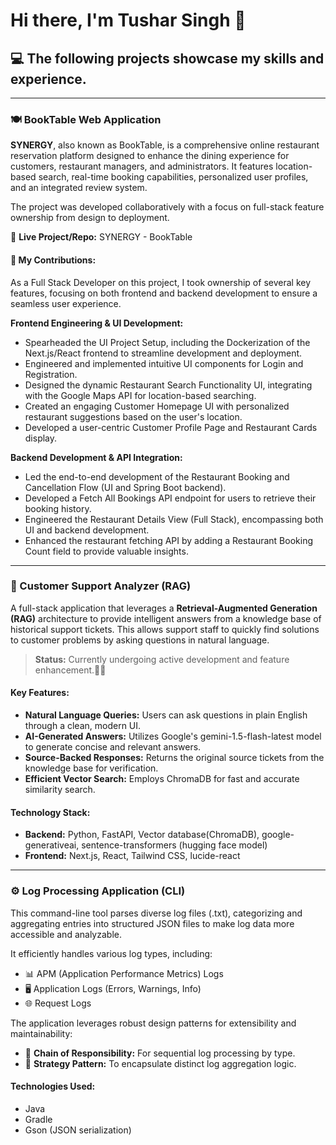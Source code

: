 # Hi there, I'm Tushar Singh 👋

## 💻 The following projects showcase my skills and experience.

---

### 🍽️ BookTable Web Application  
**SYNERGY**, also known as BookTable, is a comprehensive online restaurant reservation platform designed to enhance the dining experience for customers, restaurant managers, and administrators. It features location-based search, real-time booking capabilities, personalized user profiles, and an integrated review system.  

The project was developed collaboratively with a focus on full-stack feature ownership from design to deployment.

🔗 **Live Project/Repo:** SYNERGY - BookTable

#### 🚀 My Contributions:  
As a Full Stack Developer on this project, I took ownership of several key features, focusing on both frontend and backend development to ensure a seamless user experience.

**Frontend Engineering & UI Development:**
- Spearheaded the UI Project Setup, including the Dockerization of the Next.js/React frontend to streamline development and deployment.
- Engineered and implemented intuitive UI components for Login and Registration.
- Designed the dynamic Restaurant Search Functionality UI, integrating with the Google Maps API for location-based searching.
- Created an engaging Customer Homepage UI with personalized restaurant suggestions based on the user's location.
- Developed a user-centric Customer Profile Page and Restaurant Cards display.

**Backend Development & API Integration:**
- Led the end-to-end development of the Restaurant Booking and Cancellation Flow (UI and Spring Boot backend).
- Developed a Fetch All Bookings API endpoint for users to retrieve their booking history.
- Engineered the Restaurant Details View (Full Stack), encompassing both UI and backend development.
- Enhanced the restaurant fetching API by adding a Restaurant Booking Count field to provide valuable insights.

---

### 🤖 Customer Support Analyzer (RAG) 
A full-stack application that leverages a **Retrieval-Augmented Generation (RAG)** architecture to provide intelligent answers from a knowledge base of historical support tickets. This allows support staff to quickly find solutions to customer problems by asking questions in natural language.

> **Status:** Currently undergoing active development and feature enhancement.🧑‍💻

#### Key Features:
- **Natural Language Queries:** Users can ask questions in plain English through a clean, modern UI.
- **AI-Generated Answers:** Utilizes Google's gemini-1.5-flash-latest model to generate concise and relevant answers.
- **Source-Backed Responses:** Returns the original source tickets from the knowledge base for verification.
- **Efficient Vector Search:** Employs ChromaDB for fast and accurate similarity search.

#### Technology Stack:
- **Backend:** Python, FastAPI, Vector database(ChromaDB), google-generativeai, sentence-transformers (hugging face model)  
- **Frontend:** Next.js, React, Tailwind CSS, lucide-react

---

### ⚙️ Log Processing Application (CLI)  
This command-line tool parses diverse log files (.txt), categorizing and aggregating entries into structured JSON files to make log data more accessible and analyzable.

It efficiently handles various log types, including:
- 📊 APM (Application Performance Metrics) Logs  
- 🖥️ Application Logs (Errors, Warnings, Info)  
- 🌐 Request Logs

The application leverages robust design patterns for extensibility and maintainability:
- 🔗 **Chain of Responsibility:** For sequential log processing by type.
- 🎯 **Strategy Pattern:** To encapsulate distinct log aggregation logic.

#### Technologies Used:
- Java  
- Gradle  
- Gson (JSON serialization)
